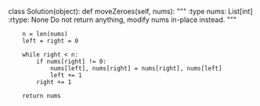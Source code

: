 class Solution(object):
    def moveZeroes(self, nums):
        """
        :type nums: List[int]
        :rtype: None Do not return anything, modify nums in-place instead.
        """
        
        n = len(nums)
        left = right = 0

        while right < n:
            if nums[right] != 0:
                nums[left], nums[right] = nums[right], nums[left]
                left += 1
            right += 1

        return nums
